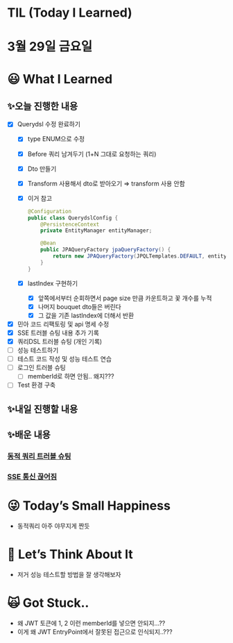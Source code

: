 # TIL (Today I Learned)

# 3월 29일 금요일

# 😃 What I Learned

## ✨오늘 진행한 내용

- [x]  Querydsl 수정 완료하기
    - [x]  type ENUM으로 수정
    - [x]  Before 쿼리 남겨두기 (1+N 그대로 요청하는 쿼리)
    - [x]  Dto 만들기
    - [x]  Transform 사용해서 dto로 받아오기 ⇒ transform 사용 안함
    - [x]  이거 참고
        
        ```java
        @Configuration
        public class QuerydslConfig {
            @PersistenceContext
            private EntityManager entityManager;
        
            @Bean
            public JPAQueryFactory jpaQueryFactory() {
                return new JPAQueryFactory(JPQLTemplates.DEFAULT, entityManager);
            }
        }
        ```
        
    - [x]  lastIndex 구현하기
        - [x]  앞쪽에서부터 순회하면서 page size 만큼 카운트하고 꽃 개수를 누적
        - [x]  나머지 bouquet dto들은 버린다
        - [x]  그 값을 기존 lastIndex에 더해서 반환
- [x]  민아 코드 리팩토링 및 api 명세 수정
- [x]  SSE 트러블 슈팅 내용 추가 기록
- [x]  쿼리DSL 트러블 슈팅 (개인 기록)
- [ ]  성능 테스트하기
- [ ]  테스트 코드 작성 및 성능 테스트 연습
- [ ]  로그인 트러블 슈팅
    - [ ]  memberId로 하면 안됨.. 왜지???
- [ ]  Test 환경 구축

## ✨내일 진행할 내용

## ✨배운 내용

### [동적 쿼리 트러블 슈팅](https://www.notion.so/68f2c94bc49f43a38098066e7fe5231b?pvs=21)

### [SSE 통신 끊어짐](https://www.notion.so/SSE-8aae045457fa426989025c1aed8ab250?pvs=21)

# 😜 Today’s Small Happiness

- 동적쿼리 아주 야무지게 짠듯

# 🧐 Let’s Think About It

- 저거 성능 테스트할 방법을 잘 생각해보자

# 🙀 Got Stuck..

- 왜 JWT 토큰에 1, 2 이런 memberId를 넣으면 안되지…??
- 이게 왜 JWT EntryPoint에서 잘못된 접근으로 인식되지..???